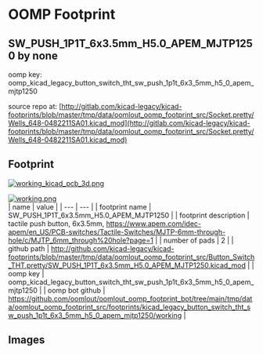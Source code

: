 # OOMP Footprint  
## SW_PUSH_1P1T_6x3.5mm_H5.0_APEM_MJTP1250  by none  
  
oomp key: oomp_kicad_legacy_button_switch_tht_sw_push_1p1t_6x3_5mm_h5_0_apem_mjtp1250  
  
source repo at: [http://gitlab.com/kicad-legacy/kicad-footprints/blob/master/tmp/data/oomlout_oomp_footprint_src/Socket.pretty/Wells_648-0482211SA01.kicad_mod](http://gitlab.com/kicad-legacy/kicad-footprints/blob/master/tmp/data/oomlout_oomp_footprint_src/Socket.pretty/Wells_648-0482211SA01.kicad_mod)  
## Footprint  
  
[![working_kicad_pcb_3d.png](working_kicad_pcb_3d_600.png)](working_kicad_pcb_3d.png)  
  
[![working.png](working_600.png)](working.png)  
| name | value | 
| --- | --- | 
| footprint name | SW_PUSH_1P1T_6x3.5mm_H5.0_APEM_MJTP1250 | 
| footprint description | tactile push button, 6x3.5mm, https://www.apem.com/idec-apem/en_US/PCB-switches/Tactile-Switches/MJTP-6mm-through-hole/c/MJTP_6mm_through%20hole?page=1 | 
| number of pads | 2 | 
| github path | http://github.com/kicad-legacy/kicad-footprints/blob/master/tmp/data/oomlout_oomp_footprint_src/Button_Switch_THT.pretty/SW_PUSH_1P1T_6x3.5mm_H5.0_APEM_MJTP1250.kicad_mod | 
| oomp key | oomp_kicad_legacy_button_switch_tht_sw_push_1p1t_6x3_5mm_h5_0_apem_mjtp1250 | 
| oomp bot github | https://github.com/oomlout/oomlout_oomp_footprint_bot/tree/main/tmp/data/oomlout_oomp_footprint_src/footprints/kicad_legacy_button_switch_tht_sw_push_1p1t_6x3_5mm_h5_0_apem_mjtp1250/working | 
## Images  

